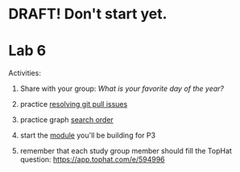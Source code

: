 # DRAFT!  Don't start yet.

# Lab 6

Activities:

1. Share with your group: *What is your favorite day of the year?*

2. practice [resolving git pull issues](./git-fix-pull)

3. practice graph [search order](./dfs-vs-bfs)

4. start the [module](./dfs-class) you'll be building for P3

5. remember that each study group member should fill the TopHat question: https://app.tophat.com/e/594996
